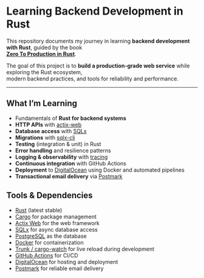 # Learning Backend Development in Rust

This repository documents my journey in learning **backend development with Rust**, guided by the book  
[**Zero To Production in Rust**](https://www.zero2prod.com/).  

The goal of this project is to **build a production-grade web service** while exploring the Rust ecosystem,  
modern backend practices, and tools for reliability and performance.

---

## What I’m Learning
- Fundamentals of **Rust for backend systems**
- **HTTP APIs** with [actix-web](https://actix.rs/)
- **Database access** with [SQLx](https://github.com/launchbadge/sqlx)
- **Migrations** with [sqlx-cli](https://github.com/launchbadge/sqlx/tree/main/sqlx-cli)
- **Testing** (integration & unit) in Rust
- **Error handling** and resilience patterns
- **Logging & observability** with [tracing](https://github.com/tokio-rs/tracing)
- **Continuous integration** with GitHub Actions
- **Deployment** to [DigitalOcean](https://www.digitalocean.com/) using Docker and automated pipelines
- **Transactional email delivery** via [Postmark](https://postmarkapp.com/)

## Tools & Dependencies
- [Rust](https://www.rust-lang.org/) (latest stable)
- [Cargo](https://doc.rust-lang.org/cargo/) for package management
- [Actix Web](https://actix.rs/) for the web framework
- [SQLx](https://github.com/launchbadge/sqlx) for async database access
- [PostgreSQL](https://www.postgresql.org/) as the database
- [Docker](https://www.docker.com/) for containerization
- [Trunk / cargo-watch](https://crates.io/crates/cargo-watch) for live reload during development
- [GitHub Actions](https://github.com/features/actions) for CI/CD
- [DigitalOcean](https://www.digitalocean.com/) for hosting and deployment
- [Postmark](https://postmarkapp.com/) for reliable email delivery
